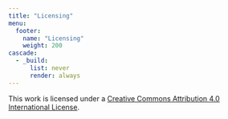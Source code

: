 ```yaml
---
title: "Licensing"
menu:
  footer:
    name: "Licensing"
    weight: 200
cascade:
  - _build:
      list: never
      render: always
---
```



This work is licensed under a [Creative Commons Attribution 4.0 International License](../LICENSE).
